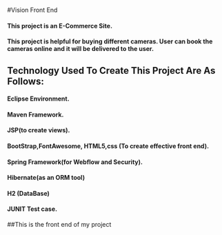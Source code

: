#Vision Front End
#### This project is an E-Commerce Site.
#### This project is helpful for buying different cameras. User can book the cameras online and it will be delivered to the user.

## Technology Used To Create This Project Are As Follows:
#### Eclipse Environment.
#### Maven Framework.
#### JSP(to create views).
#### BootStrap,FontAwesome, HTML5,css (To create effective front end).
#### Spring Framework(for Webflow and Security).
#### Hibernate(as an ORM tool)
#### H2 (DataBase)
#### JUNIT Test case.

##This is the front end of my project

